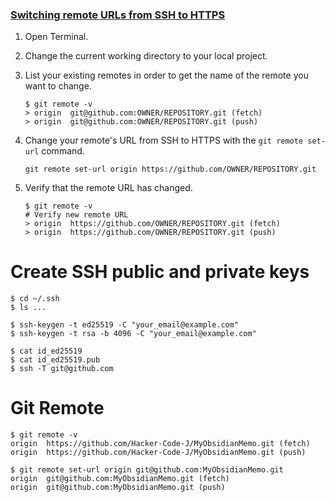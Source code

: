 ### [Switching remote URLs from SSH to HTTPS](https://docs.github.com/en/get-started/getting-started-with-git/managing-remote-repositories#switching-remote-urls-from-ssh-to-https)

1. Open Terminal.
    
2. Change the current working directory to your local project.
    
3. List your existing remotes in order to get the name of the remote you want to change.
    
    ```shell
    $ git remote -v
    > origin  git@github.com:OWNER/REPOSITORY.git (fetch)
    > origin  git@github.com:OWNER/REPOSITORY.git (push)
    ```
    
4. Change your remote's URL from SSH to HTTPS with the `git remote set-url` command.
    
    ```shell
    git remote set-url origin https://github.com/OWNER/REPOSITORY.git
    ```
    
5. Verify that the remote URL has changed.
    
    ```shell
    $ git remote -v
    # Verify new remote URL
    > origin  https://github.com/OWNER/REPOSITORY.git (fetch)
    > origin  https://github.com/OWNER/REPOSITORY.git (push)
    ```

# Create SSH public and private keys

```shell
$ cd ~/.ssh
$ ls ...
```

```shell
$ ssh-keygen -t ed25519 -C "your_email@example.com"
$ ssh-keygen -t rsa -b 4096 -C "your_email@example.com"
```

```shell
$ cat id_ed25519
$ cat id_ed25519.pub
$ ssh -T git@github.com
```

# Git Remote
```shell
$ git remote -v
origin	https://github.com/Hacker-Code-J/MyObsidianMemo.git (fetch)
origin	https://github.com/Hacker-Code-J/MyObsidianMemo.git (push)
            
$ git remote set-url origin git@github.com:MyObsidianMemo.git
origin	git@github.com:MyObsidianMemo.git (fetch)
origin	git@github.com:MyObsidianMemo.git (push)
```
